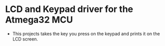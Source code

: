 # LCD and Keypad driver for the Atmega32 MCU 

- This projects takes the key you press on the keypad and prints it on the LCD screen.